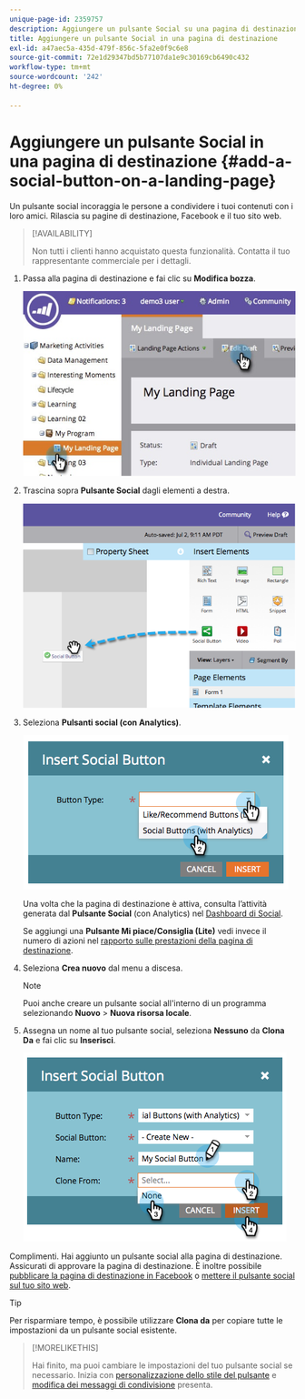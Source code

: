 ```yaml
---
unique-page-id: 2359757
description: Aggiungere un pulsante Social su una pagina di destinazione - Marketo Docs - Documentazione del prodotto
title: Aggiungere un pulsante Social in una pagina di destinazione
exl-id: a47aec5a-435d-479f-856c-5fa2e0f9c6e8
source-git-commit: 72e1d29347bd5b77107da1e9c30169cb6490c432
workflow-type: tm+mt
source-wordcount: '242'
ht-degree: 0%

---
```


# Aggiungere un pulsante Social in una pagina di destinazione {#add-a-social-button-on-a-landing-page}

Un pulsante social incoraggia le persone a condividere i tuoi contenuti con i loro amici. Rilascia su pagine di destinazione, Facebook e il tuo sito web.

>[!AVAILABILITY]
>
>Non tutti i clienti hanno acquistato questa funzionalità. Contatta il tuo rappresentante commerciale per i dettagli.

1. Passa alla pagina di destinazione e fai clic su **Modifica bozza**.

   ![](assets/landingpageeditdraft.jpg)

1. Trascina sopra **Pulsante Social** dagli elementi a destra.

   ![](assets/image2014-9-17-10-3a35-3a6.png)

1. Seleziona **Pulsanti social (con Analytics)**.

   ![](assets/image2014-9-17-10-3a35-3a13.png)

   Una volta che la pagina di destinazione è attiva, consulta l’attività generata dal **Pulsante Social** (con Analytics) nel [Dashboard di Social](/help/marketo/product-docs/demand-generation/social/social-functions/view-social-performance.md).

   Se aggiungi una **Pulsante Mi piace/Consiglia (Lite)** vedi invece il numero di azioni nel [rapporto sulle prestazioni della pagina di destinazione](/help/marketo/product-docs/demand-generation/landing-pages/understanding-landing-pages/landing-page-performance-report.md).

1. Seleziona **Crea nuovo** dal menu a discesa.

   >[!NOTE]
   >
   >Puoi anche creare un pulsante social all&#39;interno di un programma selezionando **Nuovo** > **Nuova risorsa locale**.

1. Assegna un nome al tuo pulsante social, seleziona **Nessuno** da **Clona** **Da** e fai clic su **Inserisci**.

   ![](assets/image2014-9-17-10-3a35-3a26.png)

Complimenti. Hai aggiunto un pulsante social alla pagina di destinazione. Assicurati di approvare la pagina di destinazione. È inoltre possibile [pubblicare la pagina di destinazione in Facebook](/help/marketo/product-docs/demand-generation/facebook/publish-landing-pages-to-facebook.md) o [mettere il pulsante social sul tuo sito web](/help/marketo/product-docs/demand-generation/social/social-functions/deploy-social-on-your-website.md).

>[!TIP]
>
>Per risparmiare tempo, è possibile utilizzare **Clona da** per copiare tutte le impostazioni da un pulsante social esistente.

>[!MORELIKETHIS]
>
>Hai finito, ma puoi cambiare le impostazioni del tuo pulsante social se necessario. Inizia con [personalizzazione dello stile del pulsante](/help/marketo/product-docs/demand-generation/social/configuring-social-actions/customize-social-app-button.md) e [modifica dei messaggi di condivisione](/help/marketo/product-docs/demand-generation/social/configuring-social-actions/configure-social-sign-up-share-flow.md) presenta.
